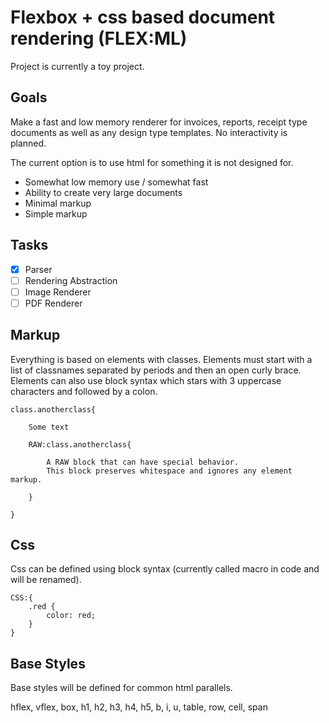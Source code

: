 # Flexbox + css based document rendering (FLEX:ML)

Project is currently a toy project.

## Goals

Make a fast and low memory renderer for invoices, reports, receipt type documents as well as any design type templates. No interactivity is planned.

The current option is to use html for something it is not designed for.

* Somewhat low memory use / somewhat fast
* Ability to create very large documents
* Minimal markup
* Simple markup


## Tasks

- [x] Parser
- [ ] Rendering Abstraction
- [ ] Image Renderer
- [ ] PDF Renderer

## Markup

Everything is based on elements with classes. Elements must start with a list of classnames separated by periods and then an open curly brace.
Elements can also use block syntax which stars with 3 uppercase characters and followed by a colon.

```
class.anotherclass{

    Some text

    RAW:class.anotherclass{
    
        A RAW block that can have special behavior.
        This block preserves whitespace and ignores any element markup.
        
    }
    
}
```

## Css

Css can be defined using block syntax (currently called macro in code and will be renamed).

```
CSS:{
    .red {
        color: red;
    }
}
```

## Base Styles

Base styles will be defined for common html parallels.

hflex, vflex, box, h1, h2, h3, h4, h5, b, i, u, table, row, cell, span
